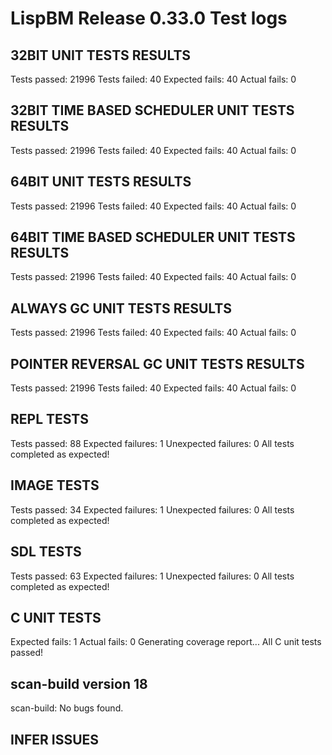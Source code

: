 # LispBM Release 0.33.0 Test logs


## 32BIT UNIT TESTS RESULTS
Tests passed: 21996
Tests failed: 40
Expected fails: 40
Actual fails: 0

## 32BIT TIME BASED SCHEDULER UNIT TESTS RESULTS
Tests passed: 21996
Tests failed: 40
Expected fails: 40
Actual fails: 0

## 64BIT UNIT TESTS RESULTS
Tests passed: 21996
Tests failed: 40
Expected fails: 40
Actual fails: 0

## 64BIT TIME BASED SCHEDULER UNIT TESTS RESULTS
Tests passed: 21996
Tests failed: 40
Expected fails: 40
Actual fails: 0

## ALWAYS GC UNIT TESTS RESULTS
Tests passed: 21996
Tests failed: 40
Expected fails: 40
Actual fails: 0

## POINTER REVERSAL GC UNIT TESTS RESULTS
Tests passed: 21996
Tests failed: 40
Expected fails: 40
Actual fails: 0

## REPL TESTS
Tests passed: 88
Expected failures: 1
Unexpected failures: 0
All tests completed as expected!

## IMAGE TESTS
Tests passed: 34
Expected failures: 1
Unexpected failures: 0
All tests completed as expected!

## SDL TESTS
Tests passed: 63
Expected failures: 1
Unexpected failures: 0
All tests completed as expected!

## C UNIT TESTS
Expected fails: 1
Actual fails: 0
Generating coverage report...
All C unit tests passed!

## scan-build version 18
scan-build: No bugs found.

## INFER ISSUES
